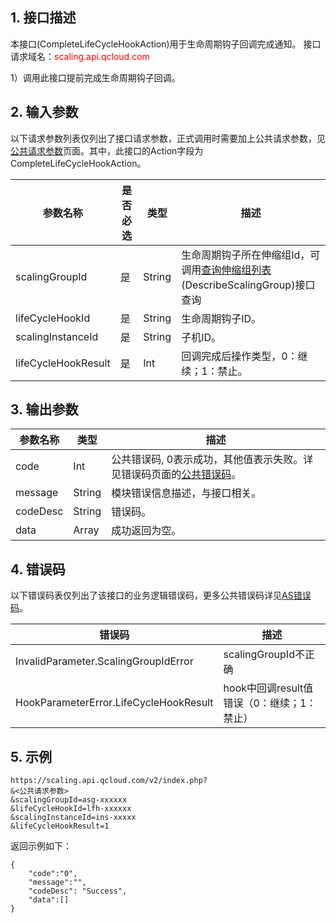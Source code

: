 ## 1. 接口描述
本接口(CompleteLifeCycleHookAction)用于生命周期钩子回调完成通知。
接口请求域名：<font style="color:red">scaling.api.qcloud.com</font>

1）调用此接口提前完成生命周期钩子回调。

## 2. 输入参数
以下请求参数列表仅列出了接口请求参数，正式调用时需要加上公共请求参数，见<a href="/doc/api/372/4153" title="公共请求参数">公共请求参数</a>页面。其中，此接口的Action字段为CompleteLifeCycleHookAction。

| 参数名称 | 是否必选  | 类型 | 描述 | 
|---------|---------|---------|---------|
| scalingGroupId | 是 | String | 生命周期钩子所在伸缩组Id，可调用<a href="/doc/api/372/查询伸缩组列表" title="查询伸缩组列表">查询伸缩组列表</a>(DescribeScalingGroup)接口查询|
| lifeCycleHookId | 是 | String | 生命周期钩子ID。| 
| scalingInstanceId | 是 | String | 子机ID。| 
| lifeCycleHookResult | 是 | Int | 回调完成后操作类型，0：继续；1：禁止。| 



## 3. 输出参数
| 参数名称 | 类型 | 描述 |
|---------|---------|---------|
| code | Int | 公共错误码, 0表示成功，其他值表示失败。详见错误码页面的<a href="http://tce.fsphere.cn/doc/api/372/%E9%94%99%E8%AF%AF%E7%A0%81#1.E3.80.81.E5.85.AC.E5.85.B1.E9.94.99.E8.AF.AF.E7.A0.81" title="公共错误码">公共错误码</a>。|
| message | String | 模块错误信息描述，与接口相关。|
| codeDesc | String | 错误码。|
| data | Array | 成功返回为空。|

## 4. 错误码
以下错误码表仅列出了该接口的业务逻辑错误码，更多公共错误码详见[AS错误码](http://tce.fsphere.cn/doc/api/372/4173)。

|错误码|描述|
|----|------|
|InvalidParameter.ScalingGroupIdError|scalingGroupId不正确|
|HookParameterError.LifeCycleHookResult|hook中回调result值错误（0：继续；1：禁止）|


## 5. 示例

```
https://scaling.api.qcloud.com/v2/index.php?
&<公共请求参数>
&scalingGroupId=asg-xxxxxx
&lifeCycleHookId=lfh-xxxxxx
&scalingInstanceId=ins-xxxxx
&lifeCycleHookResult=1
```
返回示例如下：
```
{
    "code":"0",
    "message":"",
    "codeDesc": "Success",
    "data":[]
}
```

